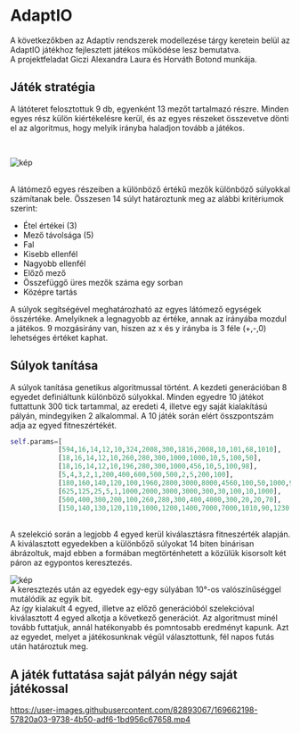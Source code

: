 # AdaptIO
A következőkben az Adaptív rendszerek modellezése tárgy keretein belül az AdaptIO játékhoz fejlesztett játékos működése lesz bemutatva. <br>
A projektfeladat Giczi Alexandra Laura és Horváth Botond munkája.

## Játék stratégia
A látóteret felosztottuk 9 db, egyenként 13 mezőt tartalmazó részre. Minden egyes rész külön kiértékelésre kerül, és az egyes részeket összevetve dönti el az algoritmus, hogy melyik irányba haladjon tovább a játékos. 


<br>


![kép](https://user-images.githubusercontent.com/82893067/169656005-6dc47363-b6f4-4ae4-9205-2beaf1618d4c.png)

<br>
A látómező egyes részeiben a különböző értékű mezők különböző súlyokkal számítanak bele. Összesen 14 súlyt határoztunk meg az alábbi kritériumok szerint:

* Étel értékei (3)
* Mező távolsága (5)
* Fal
* Kisebb ellenfél
* Nagyobb ellenfél
* Előző mező
* Összefüggő üres mezők száma egy sorban
* Középre tartás
<!-- <br> -->
A súlyok segítségével meghatározható az egyes látómező egységek összértéke. Amelyiknek a legnagyobb az értéke, annak az irányába mozdul a játékos. 9 mozgásirány van, hiszen az x és y irányba is 3 féle (+,-,0) lehetséges értéket kaphat. 

## Súlyok tanítása
A súlyok tanítása genetikus algoritmussal történt. A kezdeti generációban 8 egyedet definiáltunk különböző súlyokkal. Minden egyedre 10 játékot futtattunk 300 tick tartammal, az eredeti 4, illetve egy saját kialakítású pályán, mindegyiken 2 alkalommal. A 10 játék során elért összpontszám adja az egyed fitneszértékét. 
<br>
```python
self.params=[
            [594,16,14,12,10,324,2008,300,1816,2008,10,101,68,1010],
            [18,16,14,12,10,260,280,300,1000,1000,10,5,100,50],
            [18,16,14,12,10,196,280,300,1000,456,10,5,100,98],
            [5,4,3,2,1,200,400,600,500,500,2,5,200,100],
            [180,160,140,120,100,1960,2800,3000,8000,4560,100,50,1000,980],
            [625,125,25,5,1,1000,2000,3000,3000,300,30,100,10,1000],
            [500,400,300,200,100,260,280,300,400,4000,300,20,20,70],
            [150,140,130,120,110,1000,1200,1400,7000,7000,1010,90,1230,900]]
```
<br>
A szelekció során a legjobb 4 egyed kerül kiválasztásra fitneszérték alapján.<br>
A kiválasztott egyedekben a különbőző súlyokat 14 biten binárisan ábrázoltuk, majd ebben a formában megtörténhetett a közülük kisorsolt két páron az egypontos keresztezés.
<br>

![kép](https://user-images.githubusercontent.com/82893067/169661645-2df68e88-6047-4656-bcea-bd3dba9c0936.png)
<br>
A keresztezés után az egyedek egy-egy súlyában 10°-os valószínűséggel mutálódik az egyik bit. <br>
Az így kialakult 4 egyed, illetve az előző generációból szelekcióval kiválasztott 4 egyed alkotja a következő generációt.
Az algoritmust minél tovább futtatjuk, annál hatékonyabb és pomntosabb eredményt kapunk. Azt az egyedet, melyet a játékosunknak végül választottunk, fél napos futás után határoztuk meg.

## A játék futtatása saját pályán négy saját játékossal


https://user-images.githubusercontent.com/82893067/169662198-57820a03-9738-4b50-adf6-1bd956c67658.mp4

